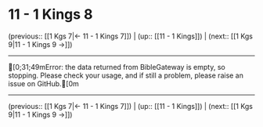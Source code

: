 # 11 - 1 Kings 8

(previous:: [[1 Kgs 7|← 11 - 1 Kings 7]]) | (up:: [[11 - 1 Kings]]) | (next:: [[1 Kgs 9|11 - 1 Kings 9 →]])

***
[0;31;49mError: the data returned from BibleGateway is empty, so stopping. Please check your usage, and if still a problem, please raise an issue on GitHub.[0m

***

(previous:: [[1 Kgs 7|← 11 - 1 Kings 7]]) | (up:: [[11 - 1 Kings]]) | (next:: [[1 Kgs 9|11 - 1 Kings 9 →]])
